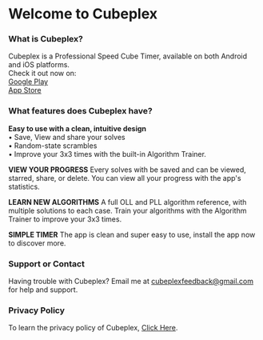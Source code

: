 # Welcome to Cubeplex

### What is Cubeplex?
Cubeplex is a Professional Speed Cube Timer, available on both Android and iOS platforms.   
Check it out now on:   
[Google Play](https://play.google.com/store/apps/details?id=com.mrggto.cubeplex)    
[App Store](https://apps.apple.com/us/app/id1528934901#?platform=iphone)     

### What features does Cubeplex have?
**Easy to use with a clean, intuitive design**  
• Save, View and share your solves  
• Random-state scrambles  
• Improve your 3x3 times with the built-in Algorithm Trainer.  

**VIEW YOUR PROGRESS**
Every solves with be saved and can be viewed, starred, share, or delete. You can view all your progress with the app's statistics.

**LEARN NEW ALGORITHMS**
A full OLL and PLL algorithm reference, with multiple solutions to each case. Train your algorithms with the Algorithm Trainer to improve your 3x3 times.

**SIMPLE TIMER**
The app is clean and super easy to use, install the app now to discover more.

### Support or Contact
Having trouble with Cubeplex? Email me at cubeplexfeedback@gmail.com for help and support.

### Privacy Policy 
To learn the privacy policy of Cubeplex, [Click Here](https://cubeplex.flycricket.io/privacy.html).
